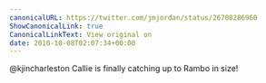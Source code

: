```yaml
---
canonicalURL: https://twitter.com/jmjordan/status/26708286960
ShowCanonicalLink: true
CanonicalLinkText: View original on
date: 2010-10-08T02:07:34+00:00
---
```

@kjincharleston Callie is finally catching up to Rambo in size!
